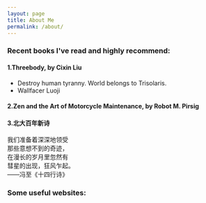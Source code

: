```yaml
---
layout: page
title: About Me
permalink: /about/
---
```

### Recent books I've read and highly recommend:    
#### 1.Threebody, by Cixin Liu   
* Destroy human tyranny. World belongs to Trisolaris.   
* Wallfacer Luoji
#### 2.Zen and the Art of Motorcycle Maintenance, by Robot M. Pirsig
#### 3.北大百年新诗
我们准备着深深地领受   
那些意想不到的奇迹，   
在漫长的岁月里忽然有   
彗星的出现，狂风乍起。   
——冯至《十四行诗》   
### Some useful websites:      
